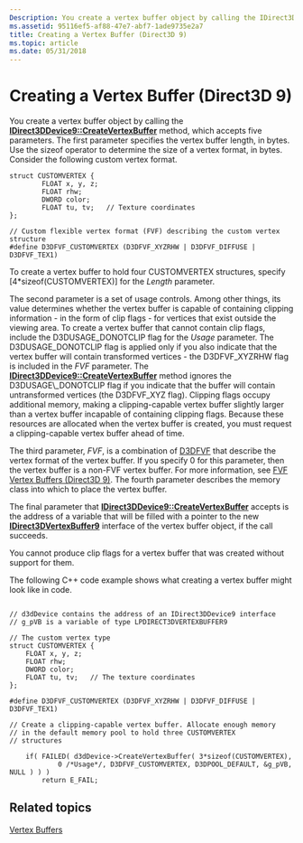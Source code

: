 ```yaml
---
Description: You create a vertex buffer object by calling the IDirect3DDevice9::CreateVertexBuffer method, which accepts five parameters.
ms.assetid: 95116ef5-af88-47e7-abf7-1ade9735e2a7
title: Creating a Vertex Buffer (Direct3D 9)
ms.topic: article
ms.date: 05/31/2018
---
```


# Creating a Vertex Buffer (Direct3D 9)

You create a vertex buffer object by calling the [**IDirect3DDevice9::CreateVertexBuffer**](https://msdn.microsoft.com/library/Bb174364(v=VS.85).aspx) method, which accepts five parameters. The first parameter specifies the vertex buffer length, in bytes. Use the sizeof operator to determine the size of a vertex format, in bytes. Consider the following custom vertex format.


```
struct CUSTOMVERTEX {
        FLOAT x, y, z;
        FLOAT rhw;
        DWORD color;
        FLOAT tu, tv;   // Texture coordinates
};

// Custom flexible vertex format (FVF) describing the custom vertex structure
#define D3DFVF_CUSTOMVERTEX (D3DFVF_XYZRHW | D3DFVF_DIFFUSE | D3DFVF_TEX1)
```



To create a vertex buffer to hold four CUSTOMVERTEX structures, specify \[4\*sizeof(CUSTOMVERTEX)\] for the *Length* parameter.

The second parameter is a set of usage controls. Among other things, its value determines whether the vertex buffer is capable of containing clipping information - in the form of clip flags - for vertices that exist outside the viewing area. To create a vertex buffer that cannot contain clip flags, include the D3DUSAGE\_DONOTCLIP flag for the *Usage* parameter. The D3DUSAGE\_DONOTCLIP flag is applied only if you also indicate that the vertex buffer will contain transformed vertices - the D3DFVF\_XYZRHW flag is included in the *FVF* parameter. The [**IDirect3DDevice9::CreateVertexBuffer**](https://msdn.microsoft.com/library/Bb174364(v=VS.85).aspx) method ignores the D3DUSAGE\_DONOTCLIP flag if you indicate that the buffer will contain untransformed vertices (the D3DFVF\_XYZ flag). Clipping flags occupy additional memory, making a clipping-capable vertex buffer slightly larger than a vertex buffer incapable of containing clipping flags. Because these resources are allocated when the vertex buffer is created, you must request a clipping-capable vertex buffer ahead of time.

The third parameter, *FVF*, is a combination of [D3DFVF](d3dfvf.md) that describe the vertex format of the vertex buffer. If you specify 0 for this parameter, then the vertex buffer is a non-FVF vertex buffer. For more information, see [FVF Vertex Buffers (Direct3D 9)](fvf-vertex-buffers.md). The fourth parameter describes the memory class into which to place the vertex buffer.

The final parameter that [**IDirect3DDevice9::CreateVertexBuffer**](https://msdn.microsoft.com/library/Bb174364(v=VS.85).aspx) accepts is the address of a variable that will be filled with a pointer to the new [**IDirect3DVertexBuffer9**](https://msdn.microsoft.com/library/Bb205915(v=VS.85).aspx) interface of the vertex buffer object, if the call succeeds.

You cannot produce clip flags for a vertex buffer that was created without support for them.

The following C++ code example shows what creating a vertex buffer might look like in code.


```
   
// d3dDevice contains the address of an IDirect3DDevice9 interface
// g_pVB is a variable of type LPDIRECT3DVERTEXBUFFER9 

// The custom vertex type
struct CUSTOMVERTEX {
    FLOAT x, y, z;
    FLOAT rhw;
    DWORD color;
    FLOAT tu, tv;   // The texture coordinates
};

#define D3DFVF_CUSTOMVERTEX (D3DFVF_XYZRHW | D3DFVF_DIFFUSE | D3DFVF_TEX1)

// Create a clipping-capable vertex buffer. Allocate enough memory 
// in the default memory pool to hold three CUSTOMVERTEX 
// structures

    if( FAILED( d3dDevice->CreateVertexBuffer( 3*sizeof(CUSTOMVERTEX),
            0 /*Usage*/, D3DFVF_CUSTOMVERTEX, D3DPOOL_DEFAULT, &g_pVB, NULL ) ) )
        return E_FAIL;
```



## Related topics

<dl> <dt>

[Vertex Buffers](vertex-buffers.md)
</dt> </dl>

 

 



